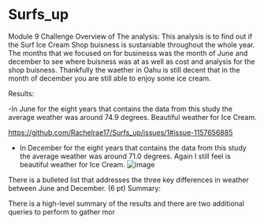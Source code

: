 # Surfs_up
Module 9 Challenge 
Overview of The analysis: 
This analysis is to find out if the Surf Ice Cream Shop buisness is sustaniable throughout the whole year. The months that we focused on for businesss was the month 
of June and december to see where buisness was at as well as cost and analysis for the shop buisness. Thankfully the waether in Oahu is still decent that in the month of 
december you are still able to enjoy some ice cream. 

Results: 

-In June for the eight years that contains the data from this study the average weather was around 74.9 degrees. Beautiful weather for Ice Cream. 

https://github.com/Rachelrae17/Surfs_up/issues/1#issue-1157656885


- In December for the eight years that contains the data from this study the average weather was around 71.0 degrees. Again I still feel is beautiful weather for Ice Cream. 
![image](https://user-images.githubusercontent.com/95897182/156444376-59ffd298-8e51-400d-9871-3f6d552f15b2.png)







There is a bulleted list that addresses the three key differences in weather between June and December. (6 pt)
Summary:

There is a high-level summary of the results and there are two additional queries to perform to gather mor
